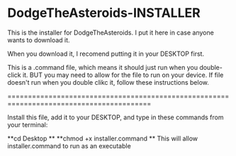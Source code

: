 # DodgeTheAsteroids-INSTALLER

This is the installer for DodgeTheAsteroids. I put it here in case anyone wants to download it.

When you download it, I recomend putting it in your DESKTOP first.

This is a .command file, which means it should just run when you double-click it. BUT you may need to allow for the file
to run on your device. If file doesn't run when you double clikc it, follow these instructions below.


=========================================================================================

Install this file, add it to your DESKTOP, and type in these commands from your terminal:

**cd Desktop
**
**chmod +x installer.command
**
This will allow installer.command to run as an executable 
